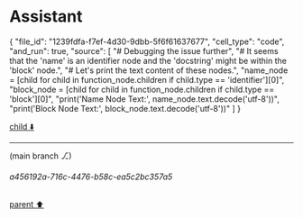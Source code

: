 # Assistant

{
  "file_id": "1239fdfa-f7ef-4d30-9dbb-5f6f61637677",
  "cell_type": "code",
  "and_run": true,
  "source": [
    "# Debugging the issue further",
    "# It seems that the 'name' is an identifier node and the 'docstring' might be within the 'block' node.",
    "# Let's print the text content of these nodes.",
    "name_node = [child for child in function_node.children if child.type == 'identifier'][0]",
    "block_node = [child for child in function_node.children if child.type == 'block'][0]",
    "print('Name Node Text:', name_node.text.decode('utf-8'))",
    "print('Block Node Text:', block_node.text.decode('utf-8'))"
  ]
}

[child ⬇️](#a456192a-716c-4476-b58c-ea5c2bc357a5)

---

(main branch ⎇)
###### a456192a-716c-4476-b58c-ea5c2bc357a5
[parent ⬆️](#bd7bca67-92d2-4c74-94d1-61ddafc4e0a5)
